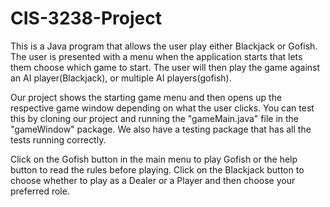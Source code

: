 # CIS-3238-Project
This is a Java program that allows the user play either Blackjack or Gofish. 
The user is presented with a menu when the application starts that lets them
choose which game to start. The user will then play the game against an AI 
player(Blackjack), or multiple AI players(gofish).

Our project shows the starting game menu and then opens up the respective
game window depending on what the user clicks. You can test this by cloning our project
and running the "gameMain.java" file in the "gameWindow" package. We also have a testing 
package that has all the tests running correctly. 

Click on the Gofish button in the main menu to play Gofish or the help button to read the rules 
before playing. Click on the Blackjack button to choose whether to play as a Dealer or a Player and then choose 
your preferred role. 
